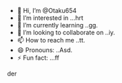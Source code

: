 - 👋 Hi, I’m @Otaku654
- 👀 I’m interested in ...hrt
- 🌱 I’m currently learning ..gg.
- 💞️ I’m looking to collaborate on ..iy.
- 📫 How to reach me ..tt.
- 😄 Pronouns: ..Asd.
- ⚡ Fun fact: ...ff

<!---
Otaku654/Otaku654 is a ✨ special ✨ repository because its `README.md` (this file) appears on your GitHub profile.
You can click the Preview link to take a look at your changes.
--->
der
